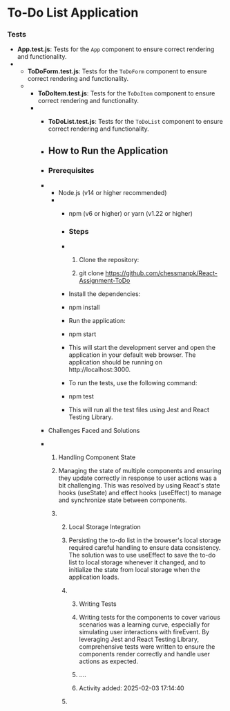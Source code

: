 # To-Do List Application
### Tests

- **App.test.js**: Tests for the `App` component to ensure correct rendering and functionality.
- - **ToDoForm.test.js**: Tests for the `ToDoForm` component to ensure correct rendering and functionality.
  - - **ToDoItem.test.js**: Tests for the `ToDoItem` component to ensure correct rendering and functionality.
    - - **ToDoList.test.js**: Tests for the `ToDoList` component to ensure correct rendering and functionality.
     
      - ## How to Run the Application
     
      - ### Prerequisites
     
      - - Node.js (v14 or higher recommended)
        - - npm (v6 or higher) or yarn (v1.22 or higher)
         
          - ### Steps
         
          - 1. Clone the repository:
           
            2. git clone https://github.com/chessmanpk/React-Assignment-ToDo
           
          - Install the dependencies:
          - npm install
         
          - Run the application:
          - npm start
         
          - This will start the development server and open the application in your default web browser. The application should be running on http://localhost:3000.
         
          - To run the tests, use the following command:
          - npm test
         
          - This will run all the test files using Jest and React Testing Library.
         
      - Challenges Faced and Solutions
     
      - 1. Handling Component State
        2. Managing the state of multiple components and ensuring they update correctly in response to user actions was a bit challenging. This was resolved by using React's state hooks (useState) and effect hooks (useEffect) to manage and synchronize state between components.
       
        3. 2. Local Storage Integration
           3. Persisting the to-do list in the browser's local storage required careful handling to ensure data consistency. The solution was to use useEffect to save the to-do list to local storage whenever it changed, and to initialize the state from local storage when the application loads.
          
           4. 3. Writing Tests
              4. Writing tests for the components to cover various scenarios was a learning curve, especially for simulating user interactions with fireEvent. By leveraging Jest and React Testing Library, comprehensive tests were written to ensure the components render correctly and handle user actions as expected.
             
              5. ....
             
              6. Activity added: 2025-02-03 17:14:40
             
           5. 

